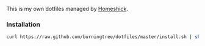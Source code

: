 This is my own dotfiles managed by [Homeshick](https://github.com/andsens/homeshick).

### Installation
```bash
curl https://raw.github.com/burningtree/dotfiles/master/install.sh | sh
```

